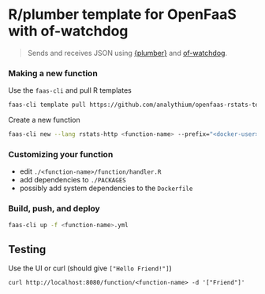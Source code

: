 # R/plumber template for OpenFaaS with of-watchdog

> Sends and receives JSON using [{plumber}](https://www.rplumber.io/)
> and [of-watchdog](https://github.com/openfaas-incubator/of-watchdog).

### Making a new function

Use the `faas-cli` and pull R templates

```bash
faas-cli template pull https://github.com/analythium/openfaas-rstats-templates
```

Create a new function

```bash
faas-cli new --lang rstats-http <function-name> --prefix="<docker-user>"
```

### Customizing your function

- edit `./<function-name>/function/handler.R`
- add dependencies to `./PACKAGES`
- possibly add system dependencies to the `Dockerfile`

### Build, push, and deploy

```bash
faas-cli up -f <function-name>.yml
```

## Testing

Use the UI or curl (should give `["Hello Friend!"]`)

```
curl http://localhost:8080/function/<function-name> -d '["Friend"]'
```
